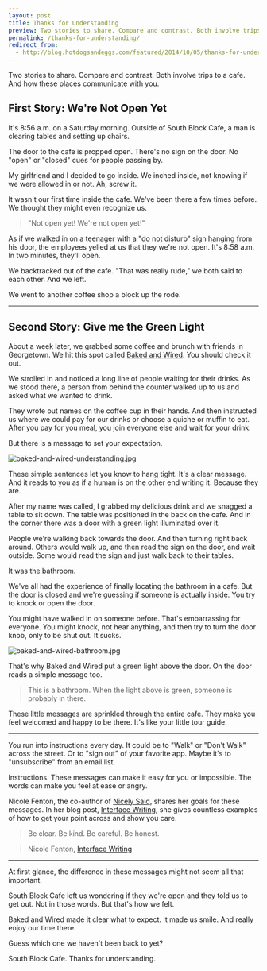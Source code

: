 ```yaml
---
layout: post
title: Thanks for Understanding 
preview: Two stories to share. Compare and contrast. Both involve trips to a cafe.
permalink: /thanks-for-understanding/
redirect_from:
  - http://blog.hotdogsandeggs.com/featured/2014/10/05/thanks-for-understanding/
---
```


Two stories to share. Compare and contrast. Both involve trips to a cafe. And how these places communicate with you.  

## First Story: We're Not Open Yet 

It's 8:56 a.m. on a Saturday morning. Outside of South Block Cafe, a man is clearing tables and setting up chairs. 

The door to the cafe is propped open. There's no sign on the door. No "open" or "closed" cues for people passing by. 

My girlfriend and I decided to go inside. We inched inside, not knowing if we were allowed in or not. Ah, screw it. 

It wasn't our first time inside the cafe. We've been there a few times before. We thought they might even recognize us.

> "Not open yet! We're not open yet!" 

As if we walked in on a teenager with a "do not disturb" sign hanging from his door, the employees yelled at us that they we're not open. It's 8:58 a.m. In two minutes, they'll open. 

We backtracked out of the cafe. "That was really rude," we both said to each other. And we left. 

We went to another coffee shop a block up the rode. 

* * *   

## Second Story: Give me the Green Light 

About a week later, we grabbed some coffee and brunch with friends in Georgetown. We hit this spot called [Baked and Wired](http://bakedandwired.com/). You should check it out. 

We strolled in and noticed a long line of people waiting for their drinks. As we stood there, a person from behind the counter walked up to us and asked what we wanted to drink. 

They wrote out names on the coffee cup in their hands. And then instructed us where we could pay for our drinks or choose a quiche or muffin to eat. After you pay for you meal, you join everyone else and wait for your drink. 

But there is a message to set your expectation. 

![baked-and-wired-understanding.jpg](https://draftin.com:443/images/21700?token=s6GLYwiNgWjydCnSv6RQrPTnO3r1inM6lw96cX76JApuwcAAmP1vFjBuk_gJQbBQfgWRxoWgljMmhH2MTcvqvYA) 

These simple sentences let you know to hang tight. It's a clear message. And it reads to you as if a human is on the other end writing it. Because they are. 

After my name was called, I grabbed my delicious drink and we snagged a table to sit down. The table was positioned in the back on the cafe. And in the corner there was a door with a green light illuminated over it. 

People we're walking back towards the door. And then turning right back around. Others would walk up, and then read the sign on the door, and wait outside. Some would read the sign and just walk back to their tables. 

It was the bathroom. 

We've all had the experience of finally locating the bathroom in a cafe. But the door is closed and we're guessing if someone is actually inside. You try to knock or open the door. 

You might have walked in on someone before. That's embarrassing for everyone. You might knock, not hear anything, and then try to turn the door knob, only to be shut out. It sucks. 

![baked-and-wired-bathroom.jpg](https://draftin.com:443/images/21701?token=XnXzrKXmfn17_u-GPSiCjiE_ckfuTKWrO_fAiTAg3qwIbEWpuivdUrJ-50pp-Fjg3FlYVjRJX8JLTBUCifEGe5A) 

That's why Baked and Wired put a green light above the door. On the door reads a simple message too. 

> This is a bathroom. When the light above is green, someone is probably in there. 

These little messages are sprinkled through the entire cafe. They make you feel welcomed and happy to be there. It's like your little tour guide. 

* * * 

You run into instructions every day. It could be to "Walk" or "Don't Walk" across the street. Or to "sign out" of your favorite app. Maybe it's to "unsubscribe" from an email list. 

Instructions. These messages can make it easy for you or impossible. The words can make you feel at ease or angry. 

Nicole Fenton, the co-author of [Nicely Said](http://www.nicelysaid.co/), shares her goals for these messages. In her blog post, [Interface Writing](http://nicolefenton.com/interface-writing/), she gives countless examples of how to get your point across and show you care. 

> Be clear.
> Be kind.
> Be careful.
> Be honest.

> Nicole Fenton, [Interface Writing](http://nicolefenton.com/interface-writing/)

* * * 

At first glance, the difference in these messages might not seem all that important. 

South Block Cafe left us wondering if they we're open and they told us to get out. Not in those words. But that's how we felt. 

Baked and Wired made it clear what to expect. It made us smile. And really enjoy our time there. 

Guess which one we haven't been back to yet? 

South Block Cafe. Thanks for understanding. 


